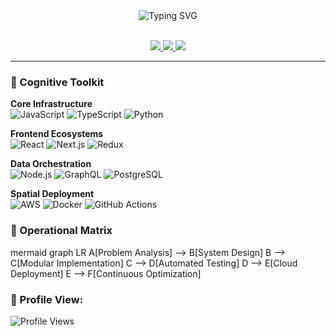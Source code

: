 <div align="center">
  <img src="https://readme-typing-svg.demolab.com?font=Fira+Code&size=30&duration=3000&pause=1000&color=0D6EFD&center=true&vCenter=true&width=900&lines=Systems+Architect+%E2%9A%99%EF%B8%8F+Digital+Alchemist;From+Logic+Gates+to+Cloud+States" alt="Typing SVG" />
</div>

<br/>

<p align="center">
  <a href="https://www.linkedin.com/in/dushyant-khandelwal-516319221/">
    <img src="https://img.shields.io/badge/-CONNECT-0A66C2?style=flat-square&logo=linkedin&logoColor=white"/>
  </a>
  <a href="https://x.com/dushyant4665">
    <img src="https://img.shields.io/badge/-OBSERVE-000?style=flat-square&logo=x&logoColor=white"/>
  </a>
  <a href="mailto:dushyantkhandelwal4665@gmail.com">
    <img src="https://img.shields.io/badge/-COMMUNICATE-EA4335?style=flat-square&logo=gmail&logoColor=white"/>
  </a>
</p>

---

### 🧠 Cognitive Toolkit

**Core Infrastructure**  
![JavaScript](https://img.shields.io/badge/-JavaScript-F7DF1E?logo=javascript&logoColor=black)
![TypeScript](https://img.shields.io/badge/-TypeScript-3178C6?logo=typescript&logoColor=white)
![Python](https://img.shields.io/badge/-Python-3776AB?logo=python&logoColor=white)

**Frontend Ecosystems**  
![React](https://img.shields.io/badge/-React-61DAFB?logo=react&logoColor=black)
![Next.js](https://img.shields.io/badge/-Next.js-000?logo=next.js&logoColor=white)
![Redux](https://img.shields.io/badge/-Redux-764ABC?logo=redux&logoColor=white)

**Data Orchestration**  
![Node.js](https://img.shields.io/badge/-Node.js-339933?logo=node.js&logoColor=white)
![GraphQL](https://img.shields.io/badge/-GraphQL-E10098?logo=graphql&logoColor=white)
![PostgreSQL](https://img.shields.io/badge/-PostgreSQL-4169E1?logo=postgresql&logoColor=white)

**Spatial Deployment**  
![AWS](https://img.shields.io/badge/-AWS-232F3E?logo=amazon-aws&logoColor=white)
![Docker](https://img.shields.io/badge/-Docker-2496ED?logo=docker&logoColor=white)
![GitHub Actions](https://img.shields.io/badge/-GitHub_Actions-2088FF?logo=github-actions&logoColor=white)



### 📡 Operational Matrix


mermaid
graph LR
A[Problem Analysis] --> B[System Design]
B --> C[Modular Implementation]
C --> D[Automated Testing]
D --> E[Cloud Deployment]
E --> F[Continuous Optimization]

### 👀 Profile View:
![Profile Views](https://komarev.com/ghpvc/?username=dushyant4665&color=brightgreen&style=flat-square)


